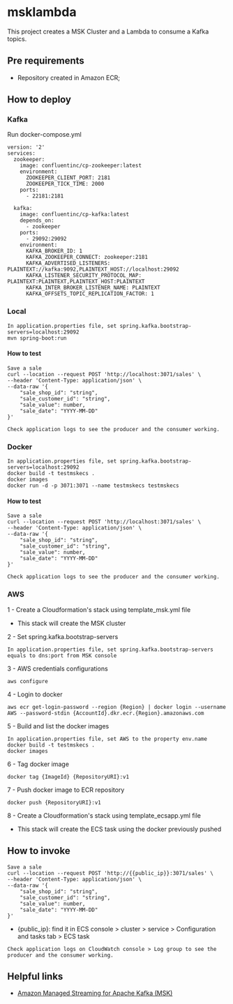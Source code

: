 # msklambda

This project creates a MSK Cluster and a Lambda to consume a Kafka topics.

## Pre requirements

- Repository created in Amazon ECR;

## How to deploy

### Kafka

Run docker-compose.yml
```
version: '2'
services:
  zookeeper:
    image: confluentinc/cp-zookeeper:latest
    environment:
      ZOOKEEPER_CLIENT_PORT: 2181
      ZOOKEEPER_TICK_TIME: 2000
    ports:
      - 22181:2181
  
  kafka:
    image: confluentinc/cp-kafka:latest
    depends_on:
      - zookeeper
    ports:
      - 29092:29092
    environment:
      KAFKA_BROKER_ID: 1
      KAFKA_ZOOKEEPER_CONNECT: zookeeper:2181
      KAFKA_ADVERTISED_LISTENERS: PLAINTEXT://kafka:9092,PLAINTEXT_HOST://localhost:29092
      KAFKA_LISTENER_SECURITY_PROTOCOL_MAP: PLAINTEXT:PLAINTEXT,PLAINTEXT_HOST:PLAINTEXT
      KAFKA_INTER_BROKER_LISTENER_NAME: PLAINTEXT
      KAFKA_OFFSETS_TOPIC_REPLICATION_FACTOR: 1

```

### Local

```
In application.properties file, set spring.kafka.bootstrap-servers=localhost:29092
mvn spring-boot:run
```

#### How to test

```
Save a sale
curl --location --request POST 'http://localhost:3071/sales' \
--header 'Content-Type: application/json' \
--data-raw '{
    "sale_shop_id": "string",
    "sale_customer_id": "string",
    "sale_value": number,
    "sale_date": "YYYY-MM-DD"
}'
```

```
Check application logs to see the producer and the consumer working.
```

### Docker

```
In application.properties file, set spring.kafka.bootstrap-servers=localhost:29092
docker build -t testmskecs .
docker images
docker run -d -p 3071:3071 --name testmskecs testmskecs
```

#### How to test

```
Save a sale
curl --location --request POST 'http://localhost:3071/sales' \
--header 'Content-Type: application/json' \
--data-raw '{
    "sale_shop_id": "string",
    "sale_customer_id": "string",
    "sale_value": number,
    "sale_date": "YYYY-MM-DD"
}'
```

```
Check application logs to see the producer and the consumer working.
```

### AWS

1  - Create a Cloudformation's stack using template_msk.yml file
- This stack will create the MSK cluster

2 - Set spring.kafka.bootstrap-servers
```
In application.properties file, set spring.kafka.bootstrap-servers equals to dns:port from MSK console
```

3 - AWS credentials configurations
```
aws configure
```

4 - Login to docker
```
aws ecr get-login-password --region {Region} | docker login --username AWS --password-stdin {AccountId}.dkr.ecr.{Region}.amazonaws.com 
```

5 - Build and list the docker images
```
In application.properties file, set AWS to the property env.name  
docker build -t testmskecs .
docker images
```

6 - Tag docker image
```
docker tag {ImageId} {RepositoryURI}:v1
```

7 - Push docker image to ECR repository
```
docker push {RepositoryURI}:v1
```

8 - Create a Cloudformation's stack using template_ecsapp.yml file
- This stack will create the ECS task using the docker previously pushed

## How to invoke

```
Save a sale
curl --location --request POST 'http://{{public_ip}}:3071/sales' \
--header 'Content-Type: application/json' \
--data-raw '{
    "sale_shop_id": "string",
    "sale_customer_id": "string",
    "sale_value": number,
    "sale_date": "YYYY-MM-DD"
}'
```

- {public_ip}: find it in ECS console > cluster > service > Configuration and tasks tab > ECS task

```
Check application logs on CloudWatch console > Log group to see the producer and the consumer working.
```

## Helpful links

- [Amazon Managed Streaming for Apache Kafka (MSK)][1]

[1]: https://aws.amazon.com/pt/msk/